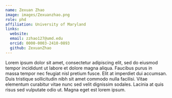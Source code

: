 ```yaml
---
name: Zexuan Zhao
image: images/Zexuanzhao.png
role: phd
affiliation: University of Maryland
links:
  website: 
  email: zzhao127@umd.edu
  orcid: 0000-0003-2410-0893
  github: ZexuanZhao
---
```


Lorem ipsum dolor sit amet, consectetur adipiscing elit, sed do eiusmod tempor incididunt ut labore et dolore magna aliqua.
Faucibus purus in massa tempor nec feugiat nisl pretium fusce.
Elit at imperdiet dui accumsan.
Duis tristique sollicitudin nibh sit amet commodo nulla facilisi.
Vitae elementum curabitur vitae nunc sed velit dignissim sodales.
Lacinia at quis risus sed vulputate odio ut.
Magna eget est lorem ipsum.
